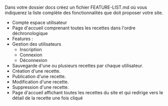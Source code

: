 Dans votre dossier docs créez un fichier FEATURE-LIST.md où vous indiquerez la liste complète des fonctionnalités que doit proposer votre site.

- Compte espace utilisateur
- Page d'accueil comprenant toutes les recettes dans l'ordre déchronologique
- Features :
- Gestion des utilisateurs
    - Inscription
    - Connexion
    - Déconnexion
- Sauvegarde d'une ou plusieurs recettes par chaque utilisateur.
- Création d'une recette.
- Publication d'une recette.
- Modification d'une recette.  
- Suppression d'une recette.
- Page d'accueil affichant toutes les recettes du site et qui redirige vers le détail de la recette une fois cliqué 